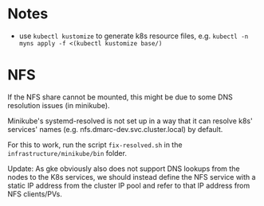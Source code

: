 # Notes
- use `kubectl kustomize` to generate k8s resource files, e.g.
  `kubectl -n myns apply -f <(kubectl kustomize base/)`

# NFS
If the NFS share cannot be mounted, this might be due to
some DNS resolution issues (in minikube).

Minikube's systemd-resolved is not set up in a way that it
can resolve k8s' services' names
(e.g. nfs.dmarc-dev.svc.cluster.local) by default.

For this to work, run the script `fix-resolved.sh` in the
`infrastructure/minikube/bin` folder.

Update: As gke obviously also does not support DNS lookups
from the nodes to the K8s services, we should instead define
the NFS service with a static IP address from the cluster IP
pool and refer to that IP address from NFS clients/PVs.
